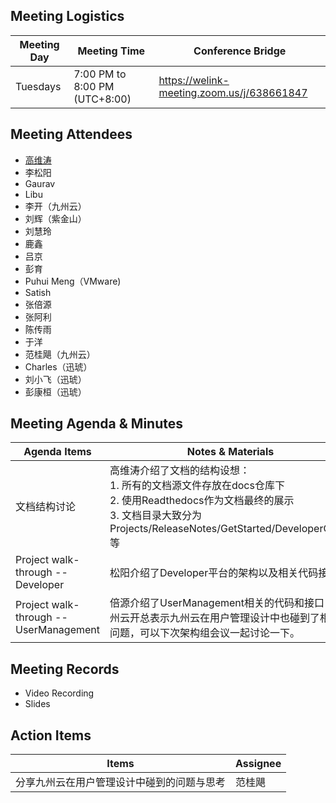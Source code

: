 ## Meeting Logistics

| Meeting Day  |  Meeting Time  | Conference Bridge  |
|---|---|---|
| Tuesdays  | 7:00 PM to 8:00 PM (UTC+8:00)   |  https://welink-meeting.zoom.us/j/638661847 |


## Meeting Attendees
- [高维涛](https://gitee.com/Gao_Victor)
- 李松阳
- Gaurav
- Libu
- 李开（九州云）
- 刘辉（紫金山）
- 刘慧玲
- 鹿鑫
- 吕京
- 彭育
- Puhui Meng（VMware)
- Satish
- 张倍源
- 张阿利
- 陈传雨
- 于洋
- 范桂飓（九州云）
- Charles（迅琥）
- 刘小飞（迅琥）
- 彭康桓（迅琥）

## Meeting Agenda & Minutes
|  Agenda Items  |  Notes & Materials   |  Proposer |
|---|---|---|
|  文档结构讨论 |  高维涛介绍了文档的结构设想：<br> 1. 所有的文档源文件存放在docs仓库下<br> 2. 使用Readthedocs作为文档最终的展示 <br>3. 文档目录大致分为Projects/ReleaseNotes/GetStarted/DeveloperGuide等  | 高维涛 |
|  Project walk-through -- Developer  |   松阳介绍了Developer平台的架构以及相关代码接口  | 李松阳 |
|  Project walk-through -- UserManagement  |  倍源介绍了UserManagement相关的代码和接口，九州云开总表示九州云在用户管理设计中也碰到了相关的问题，可以下次架构组会议一起讨论一下。   | 张倍源 |


## Meeting Records
- Video Recording
- Slides


## Action Items
|  Items | Assignee   |
|---|---|
| 分享九州云在用户管理设计中碰到的问题与思考  | 范桂飓 |


